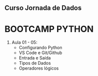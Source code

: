 ## Curso Jornada de Dados
 
  # BOOTCAMP PYTHON

  1. Aula 01 - 05:
      - Configurando Python
      - VS Code e Git/Github
      - Entrada e Saída
      - Tipos de Dados
      - Operadores lógicos

